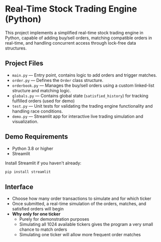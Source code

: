 # Real-Time Stock Trading Engine (Python)

This project implements a simplified real-time stock trading engine in Python, capable of adding buy/sell orders, matching compatible orders in real-time, and handling concurrent access through lock-free data structures.

## Project Files

- `main.py` — Entry point, contains logic to add orders and trigger matches.
- `order.py` — Defines the `Order` class structure.
- `orderbook.py` — Manages the buy/sell orders using a custom linked-list structure and matching logic.
- `globals.py` — Contains global state (`satisfied_history`) for tracking fulfilled orders (used for demo)
- `test.py` — Unit tests for validating the trading engine functionality and handling race conditions.
- `demo.py` — Streamlit app for interactive live trading simulation and visualization.

## Demo Requirements

- Python 3.8 or higher
- Streamlit

Install Streamlit if you haven't already:
```bash
pip install streamlit
```

## Interface

- Choose how many order transactions to simulate and for which ticker
- Once submitted, a real-time simulation of the orders, matches, and satisfied orders will begin
- **Why only for one ticker**
  - Purely for demonstration purposes
  - Simulating all 1024 available tickers gives the program a very small chance to match orders
  - Simulating one ticker will allow more frequent order matches
